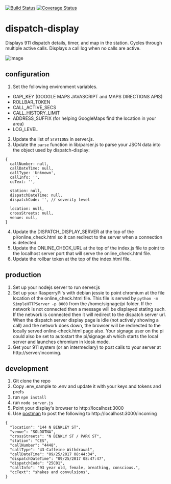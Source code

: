 [![Build Status](https://travis-ci.org/KPB-US/dispatch-display.svg?branch=master)](https://travis-ci.org/KPB-US/dispatch-display.svg?branch=master)
[![Coverage Status](https://coveralls.io/repos/KPB-US/dispatch-display/badge.svg?branch=master)](https://coveralls.io/r/KPB-US/dispatch-display?branch=master)

# dispatch-display
Displays 911 dispatch details, timer, and map in the station. Cycles through multiple active calls.  Displays a call log when no calls are active.

![image](https://user-images.githubusercontent.com/473165/31039706-621baff4-a52c-11e7-8593-2bd326b41b45.png)

## configuration

1. Set the following environment variables.
- GAPI_KEY (GOOGLE MAPS JAVASCRIPT and MAPS DIRECTIONS APIS)
- ROLLBAR_TOKEN
- CALL_ACTIVE_SECS
- CALL_HISTORY_LIMIT
- ADDRESS_SUFFIX (for helping GoogleMaps find the location in your area)
- LOG_LEVEL
2. Update the list of `STATIONS` in server.js.
3. Update the `parse` function in lib/parser.js to parse your JSON data into the object used by dispatch-display:
```
{
  callNumber: null,
  callDateTime: null,
  callType: 'Unknown',
  callInfo: '',
  ccText: '',

  station: null,
  dispatchDateTime: null,
  dispatchCode: '', // severity level

  location: null,
  crossStreets: null,
  venue: null,
}
```
4. Update the DISPATCH_DISPLAY_SERVER at the top of the pi/online_check.html so it can redirect to the server when a connection is detected.
5. Update the ONLINE_CHECK_URL at the top of the index.js file to point to the localhost server port that will serve the online_check.html file.
6. Update the rollbar token at the top of the index.html file.

## production

1. Set up your nodejs server to run server.js
2. Set up your RasperryPi's with debian jessie to point chromium at the file location of the online_check.html file.  This file is served by `python -m SimpleHTTPServer -p 8000` from the /home/signage/pi folder.  If the network is not connected then a message will be displayed stating such.  If the network is connected then it will redirect to the dispatch server url.  When the dispatch server display page is idle (not actively showing a call) and the network does down, the browser will be redirected to the locally served online-check.html page also.  Your signage user on the pi could also be set to autostart the pi/signage.sh which starts the local server and launches chromium in kiosk mode.
3. Get your 911 system (or an intermediary) to post calls to your server at http://server/incoming.

## development

1. Git clone the repo
1. Copy .env_sample to .env and update it with your keys and tokens and prefs
1. run `npm install`
1. run `node server.js`
1. Point your display's browser to http://localhost:3000
1. Use [postman](https://www.getpostman.com/apps) to post the following to http://localhost:3000/incoming

```
{
  "location": "144 N BINKLEY ST",
  "venue": "SOLDOTNA",
  "crossStreets": "N BINKLY ST / PARK ST",
  "station": "CES",
  "callNumber": "4448",
  "callType": "43-Caffeine Withdrawal",
  "callDateTime": "09/25/2017 08:44:34",
  "dispatchDateTime": "09/25/2017 08:47:47",
  "dispatchCode": "25C01",
  "callInfo": "93 year old, female, breathing, conscious.",
  "ccText": "shakes and convulsions",
}
```
